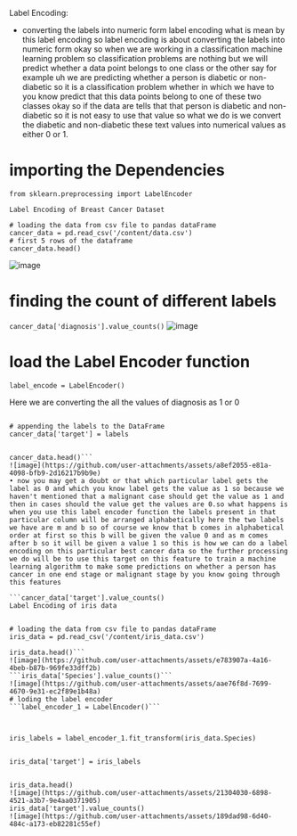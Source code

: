 Label Encoding:
- converting the labels into numeric form
label encoding what is mean by this label encoding so label encoding is about converting the labels into numeric form okay so when we are working in a classification machine learning problem so classification problems are nothing but we will predict whether a data point belongs to one class or the other say for example uh we are predicting whether a person is diabetic or non-diabetic so it is a classification problem whether in which we have to you know predict that this data points belong to one of these two classes okay so if the data are tells that that person is diabetic and non-diabetic so it is not easy to use that value so what we do is we convert the diabetic and non-diabetic these text values into numerical values as either 0 or 1.



# importing the Dependencies
```import pandas as pd
from sklearn.preprocessing import LabelEncoder

Label Encoding of Breast Cancer Dataset

# loading the data from csv file to pandas dataFrame
cancer_data = pd.read_csv('/content/data.csv')
# first 5 rows of the dataframe
cancer_data.head()
```
![image](https://github.com/user-attachments/assets/66a4d34c-2565-47fc-9ebf-a5af6167848e)
# finding the count of different labels
```cancer_data['diagnosis'].value_counts()```
![image](https://github.com/user-attachments/assets/596bebf9-8b11-4700-9860-9fbd97d40086)
# load the Label Encoder function
```label_encode = LabelEncoder()```

Here we are converting the all the values of diagnosis as 1 or 0

```labels = label_encode.fit_transform(cancer_data.diagnosis)

# appending the labels to the DataFrame
cancer_data['target'] = labels


cancer_data.head()```
![image](https://github.com/user-attachments/assets/a8ef2055-e81a-4098-bfb9-2d16217b9b9e)
• now you may get a doubt or that which particular label gets the label as 0 and which you know label gets the value as 1 so because we haven't mentioned that a malignant case should get the value as 1 and then in cases should the value get the values are 0.so what happens is when you use this label encoder function the labels present in that particular column will be arranged alphabetically here the two labels we have are m and b so of course we know that b comes in alphabetical order at first so this b will be given the value 0 and as m comes after b so it will be given a value 1 so this is how we can do a label encoding on this particular best cancer data so the further processing we do will be to use this target on this feature to train a machine learning algorithm to make some predictions on whether a person has cancer in one end stage or malignant stage by you know going through this features

```cancer_data['target'].value_counts()
Label Encoding of iris data


# loading the data from csv file to pandas dataFrame
iris_data = pd.read_csv('/content/iris_data.csv')

iris_data.head()```
![image](https://github.com/user-attachments/assets/e783907a-4a16-4beb-b87b-969fe33dff2b)
```iris_data['Species'].value_counts()```
![image](https://github.com/user-attachments/assets/aae76f8d-7699-4670-9e31-ec2f89e1b48a)
# loding the label encoder
```label_encoder_1 = LabelEncoder()```



iris_labels = label_encoder_1.fit_transform(iris_data.Species)


iris_data['target'] = iris_labels


iris_data.head()
![image](https://github.com/user-attachments/assets/21304030-6898-4521-a3b7-9e4aa0371905)
iris_data['target'].value_counts()
![image](https://github.com/user-attachments/assets/189dad98-6d40-484c-a173-eb82281c55ef)




